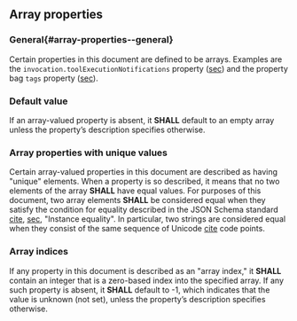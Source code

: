 ## Array properties

### General{#array-properties--general}

Certain properties in this document are defined to be arrays. Examples are the `invocation.toolExecutionNotifications` property ([sec](#toolexecutionnotifications-property)) and the property bag `tags` property ([sec](#tags)).

### Default value

If an array-valued property is absent, it **SHALL** default to an empty array unless the property’s description specifies otherwise.

### Array properties with unique values

Certain array-valued properties in this document are described as having "unique" elements. When a property is so described, it means that no two elements of the array **SHALL** have equal values. For purposes of this document, two array elements **SHALL** be considered equal when they satisfy the condition for equality described in the JSON Schema standard [cite](#JSCHEMA01), [sec](#externalproperties-object), "Instance equality". In particular, two strings are considered equal when they consist of the same sequence of Unicode [cite](#UNICODE12) code points.

### Array indices

If any property in this document is described as an "array index," it **SHALL** contain an integer that is a zero-based index into the specified array. If any such property is absent, it **SHALL** default to -1, which indicates that the value is unknown (not set), unless the property’s description specifies otherwise.
